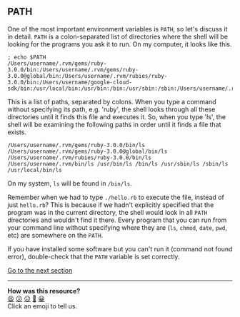 ## PATH
One of the most important environment variables is `PATH`, so let's discuss it in detail. `PATH` is a colon-separated list of directories where the shell will be looking for the programs you ask it to run. On my computer, it looks like this.

```shell
; echo $PATH
/Users/username/.rvm/gems/ruby-3.0.0/bin:/Users/username/.rvm/gems/ruby-3.0.0@global/bin:/Users/username/.rvm/rubies/ruby-3.0.0/bin:/Users/username/google-cloud-sdk/bin:/usr/local/bin:/usr/bin:/bin:/usr/sbin:/sbin:/Users/username/.rvm/bin

```

This is a list of paths, separated by colons. When you type a command without specifying its path, e.g. 'ruby', the shell looks through all these directories until it finds this file and executes it. So, when you type 'ls', the shell will be examining the following paths in order until it finds a file that exists.

```shell
/Users/username/.rvm/gems/ruby-3.0.0/bin/ls /Users/username/.rvm/gems/ruby-3.0.0@global/bin/ls /Users/username/.rvm/rubies/ruby-3.0.0/bin/ls /Users/username/.rvm/bin/ls /usr/bin/ls /bin/ls /usr/sbin/ls /sbin/ls /usr/local/bin/ls

```

On my system, `ls` will be found in `/bin/ls`.

Remember when we had to type `./hello.rb` to execute the file, instead of just `hello.rb`? This is because if we hadn't explicitly specified that the program was in the current directory, the shell would look in all `PATH` directories and wouldn't find it there. Every program that you can run from your command line without specifying where they are (`ls`, `chmod`, `date`, `pwd`, etc) are somewhere on the `PATH`.

If you have installed some software but you can't run it (command not found error), double-check that the `PATH` variable is set correctly.

[Go to the next section](./26_setting_environment_variables.ed.md)


<!-- BEGIN GENERATED SECTION DO NOT EDIT -->

---

**How was this resource?**  
[😫](https://airtable.com/shrUJ3t7KLMqVRFKR?prefill_Repository=makersacademy/course&prefill_File=foundations/command_line/25_path.md&prefill_Sentiment=😫) [😕](https://airtable.com/shrUJ3t7KLMqVRFKR?prefill_Repository=makersacademy/course&prefill_File=foundations/command_line/25_path.md&prefill_Sentiment=😕) [😐](https://airtable.com/shrUJ3t7KLMqVRFKR?prefill_Repository=makersacademy/course&prefill_File=foundations/command_line/25_path.md&prefill_Sentiment=😐) [🙂](https://airtable.com/shrUJ3t7KLMqVRFKR?prefill_Repository=makersacademy/course&prefill_File=foundations/command_line/25_path.md&prefill_Sentiment=🙂) [😀](https://airtable.com/shrUJ3t7KLMqVRFKR?prefill_Repository=makersacademy/course&prefill_File=foundations/command_line/25_path.md&prefill_Sentiment=😀)  
Click an emoji to tell us.

<!-- END GENERATED SECTION DO NOT EDIT -->
